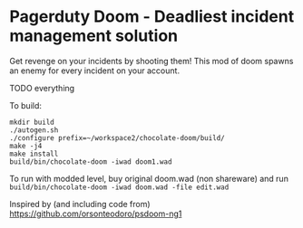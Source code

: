 # Pagerduty Doom - Deadliest incident management solution

Get revenge on your incidents by shooting them! This mod of doom spawns an enemy for every incident on your account.

TODO everything

To build:
```
mkdir build
./autogen.sh
./configure prefix=~/workspace2/chocolate-doom/build/
make -j4
make install
build/bin/chocolate-doom -iwad doom1.wad
```

To run with modded level, buy original doom.wad (non shareware) and run `build/bin/chocolate-doom -iwad doom.wad -file edit.wad`

Inspired by (and including code from) https://github.com/orsonteodoro/psdoom-ng1